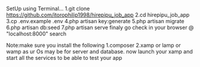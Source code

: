 SetUp using Terminal...
1.git clone https://github.com/itorophilip1998/hirepipu_job_app
2.cd hirepipu_job_app
3.cp .env.example .env
4.php artisan key:generate
5.php artisan migrate
6.php artisan db:seed
7.php artisan serve
finaly go check in your browser @ "localhost:8000" search


Note:make sure you install the following
1.composer
2.xamp or lamp or wamp as ur Os may be for server and database.
now launch your xamp and start all the services to be able to test your app



